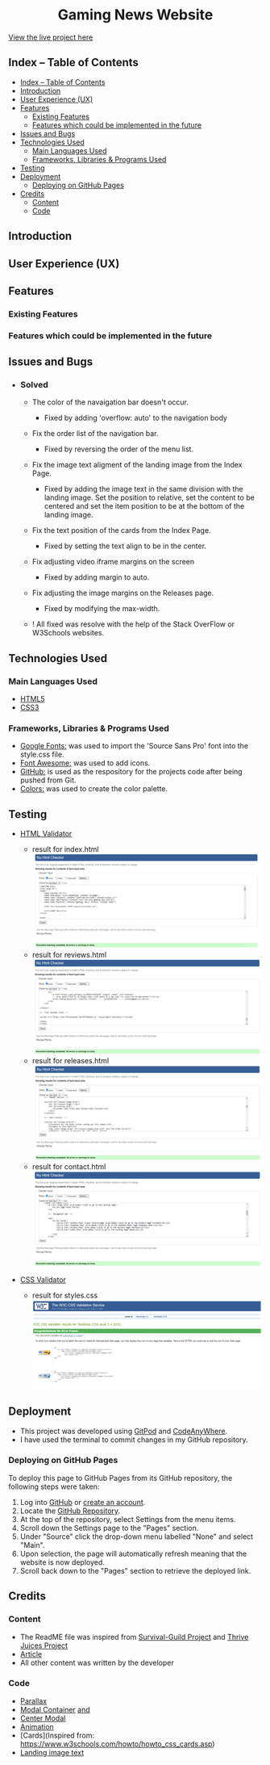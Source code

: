 <h1 align="center">Gaming News Website</h1>

[View the live project here](https://bog8dan.github.io/Gaming-News/)

## Index – Table of Contents

- [Index – Table of Contents](#index--table-of-contents)
- [Introduction](#introduction)
- [User Experience (UX)](#user-experience-ux)
- [Features](#features)
  - [Existing Features](#existing-features)
  - [Features which could be implemented in the future](#features-which-could-be-implemented-in-the-future)
- [Issues and Bugs](#issues-and-bugs)
- [Technologies Used](#technologies-used)
  - [Main Languages Used](#main-languages-used)
  - [Frameworks, Libraries \& Programs Used](#frameworks-libraries--programs-used)
- [Testing](#testing)
- [Deployment](#deployment)
  - [Deploying on GitHub Pages](#deploying-on-github-pages)
- [Credits](#credits)
  - [Content](#content)
  - [Code](#code)

## Introduction

## User Experience (UX)

## Features

### Existing Features

### Features which could be implemented in the future

## Issues and Bugs

- ### Solved
  - The color of the navaigation bar doesn't occur.
    - Fixed by adding 'overflow: auto' to the navigation body
  - Fix the order list of the navigation bar.
    - Fixed by reversing the order of the menu list.
  - Fix the image text aligment of the landing image from the Index Page.
    - Fixed by adding the image text in the same division with the landing image. Set the position to relative, set the content to be centered and set the item position to be at the bottom of the landing image.
  - Fix the text position of the cards from the Index Page.
    - Fixed by setting the text align to be in the center.
  - Fix adjusting video iframe margins on the screen
    - Fixed by adding margin to auto.
  - Fix adjusting the image margins on the Releases page.
    - Fixed by modifying the max-width.

  - ! All fixed was resolve with the help of the Stack OverFlow or W3Schools websites.

## Technologies Used
### Main Languages Used
-   [HTML5](https://en.wikipedia.org/wiki/HTML5)
-   [CSS3](https://en.wikipedia.org/wiki/Cascading_Style_Sheets)

### Frameworks, Libraries & Programs Used

- [Google Fonts:](https://fonts.google.com/) was used to import the 'Source Sans Pro' font into the style.css file.
- [Font Awesome:](https://fontawesome.com/) was used to add icons.
- [GitHub:](https://github.com/) is used as the respository for the projects code after being pushed from Git.
- [Colors:](https://w3schools.com/) was used to create the color palette.

## Testing

- [HTML Validator](https://validator.w3.org/)
  - result for index.html
        ![HTML results index](documentation/validation/index-validation.png)
  - result for reviews.html
        ![HTML results reviews](documentation/validation/reviews-validation.png)
  - result for releases.html
        ![HTML results releases](documentation/validation/releases-validation.png)
  - result for contact.html
        ![HTML results contact](documentation/validation/contact-validation.png)

- [CSS Validator](https://jigsaw.w3.org/css-validator/)

  - result for styles.css
      ![CSS results](documentation/validation/css-validation.png)

## Deployment

- This project was developed using [GitPod](https://www.gitpod.io/) and [CodeAnyWhere](https://codeanywhere.com/).
- I have used the terminal to commit changes in my GitHub repository.

### Deploying on GitHub Pages
To deploy this page to GitHub Pages from its GitHub repository, the following steps were taken:

1. Log into [GitHub](https://github.com/login "Link to GitHub login page") or [create an account](https://github.com/join "Link to GitHub create account page").
2. Locate the [GitHub Repository](https://github.com/Bog8dan/Gaming-News "Link to GitHub Repo").
3. At the top of the repository, select Settings from the menu items.
4. Scroll down the Settings page to the "Pages" section.
5. Under "Source" click the drop-down menu labelled "None" and select "Main".
6. Upon selection, the page will automatically refresh meaning that the website is now deployed.
7. Scroll back down to the "Pages" section to retrieve the deployed link.

## Credits 

### Content 

- The ReadME file was inspired from [Survival-Guild Project](https://github.com/Irishbecky91/survival-guild/blob/main/README.md#) and [Thrive Juices Project](https://github.com/elainebroche-dev/ms1-thrive)
- [Article](https://www.123helpme.com/essay/The-Perfect-European-Vacation-224696)
- All other content was written by the developer

### Code

- [Parallax](https://www.w3schools.com/howto/tryit.asp?filename=tryhow_css_parallax_percent)
- [Modal Container](https://www.tutorialspoint.com/how-to-align-the-modal-content-box-to-the-center-of-any-screen?fbclid=IwAR0B5UzubrLahMMh2J2dPcV9jevHQ9C2cuEL2E28yHhAm4tnft9KEO8RM8E) [and](https://www.w3schools.com/w3css/tryit.asp?filename=tryw3css_modal_login)
- [Center Modal](https://www.tutorialspoint.com/how-to-align-the-modal-content-box-to-the-center-of-any-screen?fbclid=IwAR0B5UzubrLahMMh2J2dPcV9jevHQ9C2cuEL2E28yHhAm4tnft9KEO8RM8E)
- [Animation](https://www.w3schools.com/w3css/tryit.asp?filename=tryw3css_modal4)
- [Cards](Inspired from: <https://www.w3schools.com/howto/howto_css_cards.asp>)
- [Landing image text](https://github.com/Code-Institute-Solutions/love-running-2.0-sourcecode/tree/main/03-creating-the-hero-image/03-hero-image-cover-text)

